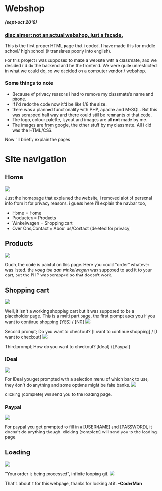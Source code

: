 # Webshop 
##### _(sept-oct 2016)_
### **<ins>disclaimer: not an actual webshop, just a façade.</ins>**
This is the first proper HTML page that i coded. 
I have made this for middle school/ high school (it translates poorly into english).

For this project i was supposed to make a website with a classmate, and we desided i'd do the backend and he the frontend.
We were quite unrestricted in what we could do, so we decided on a computer vendor / webshop.


### Some things to note
* Because of privacy reasons i had to remove my classmate's name and phone.
* If i'd redo the code now it'd be like 1/8 the size.
* there was a planned functionality with PHP, apache and MySQL.
But this was scrapped half way and there could still be remnants of that code.
* The logo, colour palette, layout and images are all __not__ made by me.
* The images are from google, the other stuff by my classmate. All i did was the HTML/CSS.

Now i'll briefly explain the pages
# Site navigation
## Home
![](https://media.discordapp.net/attachments/892668729241002024/951035582916747264/unknown.png?width=1238&height=625)

Just the homepage that explained the website, i removed alot of personal info from it for privacy reasons.
i guess here i'll explain the navbar too,
* Home = Home
* Producten = Products
* Winkelwagen = Shopping cart
* Over Ons/Contact = About us/Contact (deleted for privacy)
## Products
![](https://media.discordapp.net/attachments/892668729241002024/951035583172575262/unknown.png?width=1235&height=625)

Ouch, the code is painful on this page. Here you could "order" whatever was listed. the *voeg toe aan winkelwagen* was supposed to add it to your cart, but the PHP was scrapped so that doesn't work.
## Shopping cart
![](https://media.discordapp.net/attachments/892668729241002024/951035583382310942/unknown.png)

Well, it isn't a working shopping cart but it was supposed to be a placeholder page.
This is a multi part page, the first prompt asks you if you want to continue shopping [YES] / [NO]
![](https://media.discordapp.net/attachments/892668729241002024/951035583621398578/unknown.png)

Second prompt; Do you want to checkout? [I want to continue shopping] / [I want to checkout]
![](https://media.discordapp.net/attachments/892668729241002024/951035583814311988/unknown.png)

Third prompt; How do you want to checkout? [Ideal] / [Paypal]
### IDeal
![](https://media.discordapp.net/attachments/892668729241002024/951035584506384394/unknown.png)

For IDeal you get prompted with a selection menu of which bank to use, they don't do anything and some options might be fake banks.
![](https://media.discordapp.net/attachments/892668729241002024/951035584741253160/unknown.png)

clicking [complete] will send you to the loading page.
### Paypal
![](https://media.discordapp.net/attachments/892668729241002024/951035584078557224/unknown.png)

For paypal you get prompted to fill in a [USERNAME] and [PASSWORD], it doesn't do anything though.
clicking [complete] will send you to the loading page.
## Loading
![](https://media.discordapp.net/attachments/892668729241002024/951035584288260106/unknown.png)

"Your order is being processed", infinite looping gif.
![](https://media.discordapp.net/attachments/892668729241002024/951066647001718784/loading_v2.gif)


That's about it for this webpage, thanks for looking at it.
**-CoderMan**
